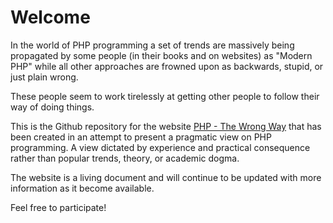# Welcome #

In the world of PHP programming a set of trends are massively being propagated by some people (in their books and on websites) as "Modern PHP" while all other approaches are frowned upon as backwards, stupid, or just plain wrong.

These people seem to work tirelessly at getting other people to follow their way of doing things.

This is the Github repository for the website [PHP - The Wrong Way](http://www.phpthewrongway.com) that has been created in an attempt to present a pragmatic view on PHP programming. A view dictated by experience and practical consequence rather than popular trends, theory, or academic dogma.

The website is a living document and will continue to be updated with more information as it become available.

Feel free to participate!
